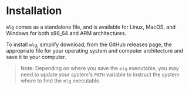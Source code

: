 # Installation

`mlg` comes as a standalone file, and is available for Linux, MacOS, and Windows
for both x86_64 and ARM architectures.

To install `mlg`, simplify download, from the GitHub releases page, the appropriate
file for your operating system and computer architecture and save it to your computer.

> Note:  Depending on where you save the `mlg` executable, you may need to update your
system's `PATH` variable to instruct the system where to find the `mlg` executable.
